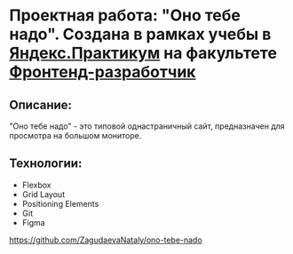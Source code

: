 # Проектная работа: "Оно тебе надо". Создана в рамках учебы в [Яндекс.Практикум](https://praktikum.yandex.ru/) на факультете [Фронтенд-разработчик](https://practicum.yandex.ru/frontend-developer/?from=catalog)

## Описание:

"Оно тебе надо" - это типовой однастраничный сайт, предназначен для просмотра на большом мониторе. 


## Технологии:

* Flexbox
* Grid Layout
* Positioning Elements
* Git
* Figma

https://github.com/ZagudaevaNataly/ono-tebe-nado